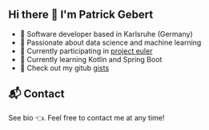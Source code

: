## Hi there 👋 I'm Patrick Gebert

<!--
<a href="https://www.linkedin.com/in/patrick-gebert/">
    <img src="https://img.shields.io/badge/LINKEDIN-12100E?logo=linkedin&color=0969da&logoColor=white" />
</a>
<a href="https://patrickgebert.de/">
    <img src="https://img.shields.io/badge/WEBSITE-12100E?logo=html5&color=0969da&logoColor=white" />
</a>
<pre styles="background-color: white"></pre>
--> 

<!--
**pgebert/pgebert** is a ✨ _special_ ✨ repository because its `README.md` (this file) appears on your GitHub profile.

Here are some ideas to get you started:

- 🔭 I’m currently working on ...
- 🌱 I’m currently learning ...
- 👯 I’m looking to collaborate on ...
- 🤔 I’m looking for help with ...
- 💬 Ask me about ...
- 📫 How to reach me: ...
- 😄 Pronouns: ...
- ⚡ Fun fact: ...
-->
 
- 🚀 Software developer based in Karlsruhe (Germany)
- 🎯 Passionate about data science and machine learning
- 📢 Currently participating in [project euler](https://projecteuler.net/)
- 🌱 Currently learning Kotlin and Spring Boot
- 🧪 Check out my gitub [gists](https://gist.github.com/pgebert)


<!--
### 📈 GitHub stats

<img src="https://github-readme-stats.vercel.app/api?username=pgebert&show_icons=true"/>

<img src="https://github-readme-streak-stats.herokuapp.com/?user=zluvsand"/>

<img src="https://github-readme-stats.vercel.app/api/pin/?username=zluvsand&repo=github_profile"/>
-->

<!-- https://towardsdatascience.com/enrich-your-github-profile-with-these-tips-272fa1eafe05
-->
 
## 📬 Contact
See bio 👈. Feel free to contact me at any time!
